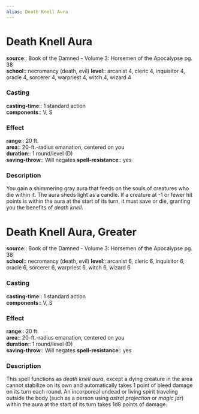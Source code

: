 ```yaml
---
alias: Death Knell Aura
---
```


# Death Knell Aura 

**source**:: Book of the Damned - Volume 3: Horsemen of the Apocalypse pg. 38  
**school**:: necromancy (death, evil)
**level**:: arcanist 4, cleric 4, inquisitor 4, oracle 4, sorcerer 4, warpriest 4, witch 4, wizard 4

### Casting 

**casting-time**:: 1 standard action  
**components**:: V, S

### Effect 

**range**:: 20 ft.  
**area**:: 20-ft.-radius emanation, centered on you  
**duration**:: 1 round/level (D)  
**saving-throw**:: Will negates
**spell-resistance**:: yes

### Description 

You gain a shimmering gray aura that feeds on the souls of creatures who die within it. The aura sheds light as a candle. If a creature at -1 or fewer hit points is within the aura at the start of its turn, it must save or die, granting you the benefits of *death knell*.

# Death Knell Aura, Greater 

**source**:: Book of the Damned - Volume 3: Horsemen of the Apocalypse pg. 38  
**school**:: necromancy (death, evil)
**level**:: arcanist 6, cleric 6, inquisitor 6, oracle 6, sorcerer 6, warpriest 6, witch 6, wizard 6

### Casting 

**casting-time**:: 1 standard action  
**components**:: V, S

### Effect 

**range**:: 20 ft.  
**area**:: 20-ft.-radius emanation, centered on you  
**duration**:: 1 round/level (D)  
**saving-throw**:: Will negates
**spell-resistance**:: yes

### Description 

This spell functions as *death knell aura*, except a dying creature in the area cannot stabilize on its own and automatically takes 1 point of bleed damage on its turn each round. An incorporeal undead or living spirit traveling outside the body (such as a person using *astral projection* or *magic jar*) within the aura at the start of its turn takes 1d8 points of damage.

